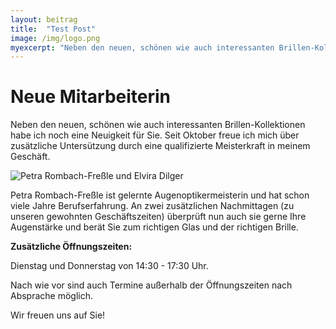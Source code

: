 ```yaml
---
layout: beitrag
title:  "Test Post"
image: /img/logo.png
myexcerpt: "Neben den neuen, schönen wie auch interessanten Brillen-Kollektionen habe ich noch eine Neuigkeit für Sie."
---
```


# Neue Mitarbeiterin

Neben den neuen, schönen wie auch interessanten Brillen-Kollektionen habe ich noch eine Neuigkeit für Sie.
Seit Oktober freue ich mich über zusätzliche Untersützung durch eine qualifizierte Meisterkraft in meinem Geschäft.

![Petra Rombach-Freßle und Elvira Dilger](/img/blog/neueMitarbeiterin.jpg)

Petra Rombach-Freßle ist gelernte Augenoptikermeisterin und hat schon viele Jahre Berufserfahrung. An zwei zusätzlichen Nachmittagen (zu unseren gewohnten Geschäftszeiten) überprüft nun auch sie gerne Ihre Augenstärke und berät Sie zum richtigen Glas und der richtigen Brille.

__Zusätzliche Öffnungszeiten:__

Dienstag und Donnerstag von 14:30 - 17:30 Uhr.

Nach wie vor sind auch Termine außerhalb der Öffnungszeiten nach Absprache möglich.

Wir freuen uns auf Sie!
